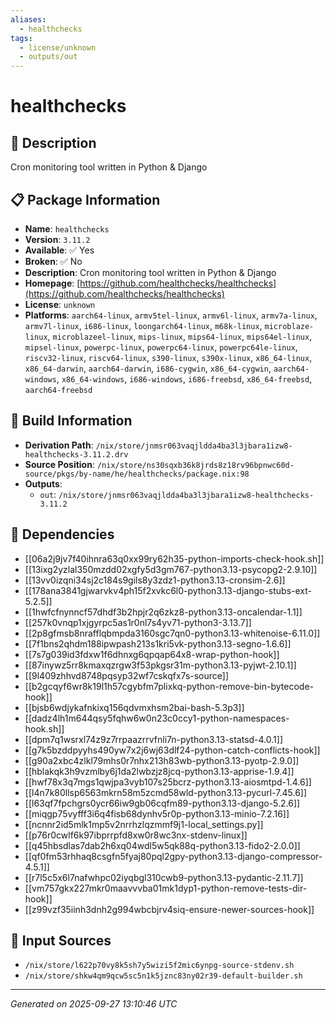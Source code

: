 ```yaml
---
aliases:
  - healthchecks
tags:
  - license/unknown
  - outputs/out
---
```


# healthchecks

## 📝 Description

Cron monitoring tool written in Python & Django

## 📋 Package Information

- **Name**: `healthchecks`
- **Version**: `3.11.2`
- **Available**: ✅ Yes
- **Broken**: ✅ No
- **Description**: Cron monitoring tool written in Python & Django
- **Homepage**: [https://github.com/healthchecks/healthchecks](https://github.com/healthchecks/healthchecks)
- **License**: `unknown`
- **Platforms**: `aarch64-linux`, `armv5tel-linux`, `armv6l-linux`, `armv7a-linux`, `armv7l-linux`, `i686-linux`, `loongarch64-linux`, `m68k-linux`, `microblaze-linux`, `microblazeel-linux`, `mips-linux`, `mips64-linux`, `mips64el-linux`, `mipsel-linux`, `powerpc-linux`, `powerpc64-linux`, `powerpc64le-linux`, `riscv32-linux`, `riscv64-linux`, `s390-linux`, `s390x-linux`, `x86_64-linux`, `x86_64-darwin`, `aarch64-darwin`, `i686-cygwin`, `x86_64-cygwin`, `aarch64-windows`, `x86_64-windows`, `i686-windows`, `i686-freebsd`, `x86_64-freebsd`, `aarch64-freebsd`

## 🔧 Build Information

- **Derivation Path**: `/nix/store/jnmsr063vaqjldda4ba3l3jbara1izw8-healthchecks-3.11.2.drv`
- **Source Position**: `/nix/store/ns30sqxb36k8jrds8z18rv96bpnwc60d-source/pkgs/by-name/he/healthchecks/package.nix:98`
- **Outputs**:
  - `out`:  `/nix/store/jnmsr063vaqjldda4ba3l3jbara1izw8-healthchecks-3.11.2`

## 🔗 Dependencies

- [[06a2j9jv7f40ihnra63q0xx99ry62h35-python-imports-check-hook.sh]]
- [[13ixg2yzlal350mzdd02xgfy5d3gm767-python3.13-psycopg2-2.9.10]]
- [[13vv0izqni34sj2c184s9gils8y3zdz1-python3.13-cronsim-2.6]]
- [[178ana3841gjwarvkv4ph15f2xvkc6l0-python3.13-django-stubs-ext-5.2.5]]
- [[1hwfcfnynncf57dhdf3b2hpjr2q6zkz8-python3.13-oncalendar-1.1]]
- [[257k0vnqp1xjgyrpc5as1r0nl7s4yv71-python3-3.13.7]]
- [[2p8gfmsb8nrafflqbmpda3160sgc7qn0-python3.13-whitenoise-6.11.0]]
- [[7f1bns2qhdm188ipwpash213s1kri5vk-python3.13-segno-1.6.6]]
- [[7s7g039id3fdxw1f6dhnxg6qpqap64x8-wrap-python-hook]]
- [[87inywz5rr8kmaxqzrgw3f53pkgsr31m-python3.13-pyjwt-2.10.1]]
- [[9l409zhhvd8748pqsyp32wf7cskqfx7s-source]]
- [[b2gcqyf6wr8k19l1h57cgybfm7plixkq-python-remove-bin-bytecode-hook]]
- [[bjsb6wdjykafnkixq156qdvmxhsm2bai-bash-5.3p3]]
- [[dadz4lh1m644qsy5fqhw6w0n23c0ccy1-python-namespaces-hook.sh]]
- [[dpm7q1wsrxl74z9z7rrpaazrrvfnli7n-python3.13-statsd-4.0.1]]
- [[g7k5bzddpyyhs490yw7x2j6wj63dlf24-python-catch-conflicts-hook]]
- [[g90a2xbc4zlkl79mhs0r7nhx213h83wb-python3.13-pyotp-2.9.0]]
- [[hblakqk3h9vzmlby6j1da2lwbzjz8jcq-python3.13-apprise-1.9.4]]
- [[hwf78x3q7mgs1qwjpa3vyb107s25bcrz-python3.13-aiosmtpd-1.4.6]]
- [[l4n7k80llsp6563mkrn58m5zcmd58wld-python3.13-pycurl-7.45.6]]
- [[l63qf7fpchgrs0ycr66iw9gb06cqfm89-python3.13-django-5.2.6]]
- [[miqgp75vyfff3i6q4fisb68dynhv5r0p-python3.13-minio-7.2.16]]
- [[ncnnr2id5mlk1mp5v2nrrhzlqzmmf9j1-local_settings.py]]
- [[p76r0cwlf6k97ibprrpfd8xw0r8wc3nx-stdenv-linux]]
- [[q45hbsdlas7dab2h6xq04wdl5w5qk88q-python3.13-fido2-2.0.0]]
- [[qf0fm53rhhaq8csgfn5fyaj80pql2gpy-python3.13-django-compressor-4.5.1]]
- [[r7l5c5x6l7nafwhpc02iyqbgl310cwb9-python3.13-pydantic-2.11.7]]
- [[vm757gkx227mkr0maavvvba01mk1dyp1-python-remove-tests-dir-hook]]
- [[z99vzf35iinh3dnh2g994wbcbjrv4siq-ensure-newer-sources-hook]]

## 📁 Input Sources

- `/nix/store/l622p70vy8k5sh7y5wizi5f2mic6ynpg-source-stdenv.sh`
- `/nix/store/shkw4qm9qcw5sc5n1k5jznc83ny02r39-default-builder.sh`

---
*Generated on 2025-09-27 13:10:46 UTC*
